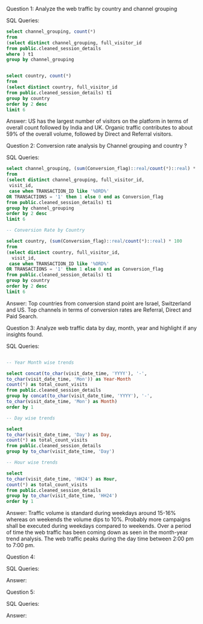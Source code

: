Question 1: Analyze the web traffic by country and channel grouping

SQL Queries:

```sql
select channel_grouping, count(*)
from
(select distinct channel_grouping, full_visitor_id
from public.cleaned_session_details
where ) t1
group by channel_grouping


select country, count(*)
from
(select distinct country, full_visitor_id
from public.cleaned_session_details) t1
group by country
order by 2 desc
limit 6

```

Answer: 
US has the largest number of visitors on the platform in terms of overall count followed by India and UK. 
Organic traffic contributes to about 59% of the overall volume, followed by Direct and Referral visitors. 

Question 2: Conversion rate analysis by Channel grouping and country ?

SQL Queries:

```sql
select channel_grouping, (sum(Conversion_flag)::real/count(*)::real) * 100
from
(select distinct channel_grouping, full_visitor_id,
 visit_id,
 case when TRANSACTION_ID like '%ORD%'
OR TRANSACTIONS = '1' then 1 else 0 end as Conversion_flag
from public.cleaned_session_details) t1
group by channel_grouping
order by 2 desc
limit 6

-- Conversion Rate by Country

select country, (sum(Conversion_flag)::real/count(*)::real) * 100
from
(select distinct country, full_visitor_id,
  visit_id,
 case when TRANSACTION_ID like '%ORD%'
OR TRANSACTIONS = '1' then 1 else 0 end as Conversion_flag
from public.cleaned_session_details) t1
group by country
order by 2 desc
limit 6

```
Answer:
Top countries from conversion stand point are Israel, Switzerland and US. Top channels in terms of conversion rates are Referral, Direct and Paid Search. 



Question 3: Analyze web traffic data by day, month, year and highlight if any insights found.

SQL Queries:
```sql

-- Year Month wise trends

select concat(to_char(visit_date_time, 'YYYY'), '-',
to_char(visit_date_time, 'Mon')) as Year-Month
count(*) as total_count_visits
from public.cleaned_session_details
group by concat(to_char(visit_date_time, 'YYYY'), '-',
to_char(visit_date_time, 'Mon') as Month)
order by 1

-- Day wise trends

select 
to_char(visit_date_time, 'Day') as Day,
count(*) as total_count_visits
from public.cleaned_session_details
group by to_char(visit_date_time, 'Day')

-- Hour wise trends

select 
to_char(visit_date_time, 'HH24') as Hour,
count(*) as total_count_visits
from public.cleaned_session_details
group by to_char(visit_date_time, 'HH24')
order by 1

```

Answer: Traffic volume is standard during weekdays around 15-16% whereas on weekends the volume dips to 10%. Probably more campaigns shall be executed during weekdays compared to weekends. Over a period of time the web traffic has been coming down as seen in the month-year trend analysis. The web traffic peaks during the day time between 2:00 pm to 7:00 pm. 

Question 4:

SQL Queries:

Answer:



Question 5: 

SQL Queries:

Answer:
